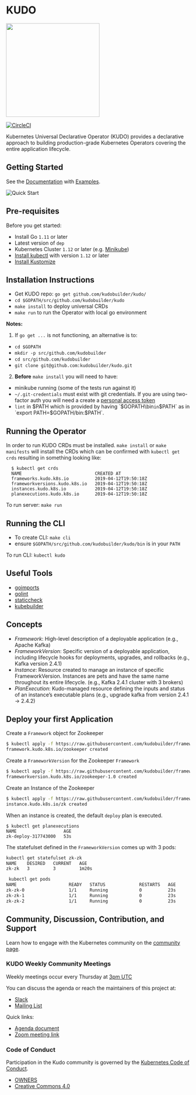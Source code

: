 # KUDO

<img src="https://kudo.dev/images/kudo_horizontal_color.png" srcset="https://kudo.dev/images/kudo_horizontal_color@2x.png 2x" width="256">

[![CircleCI](https://circleci.com/gh/kudobuilder/kudo.svg?style=svg)](https://circleci.com/gh/kudobuilder/kudo)

Kubernetes Universal Declarative Operator (KUDO) provides a declarative approach to building production-grade Kubernetes Operators covering the entire application lifecycle.

## Getting Started

See the [Documentation](docs) with [Examples](config/samples).

![Quick Start](docs/images/quickstart-0.1.0.gif)

## Pre-requisites

Before you get started:

- Install Go `1.11` or later
- Latest version of `dep`
- Kubernetes Cluster `1.12` or later (e.g. [Minikube](https://kubernetes.io/docs/tasks/tools/install-minikube/))
- [Install kubectl](https://kubernetes.io/docs/tasks/tools/install-kubectl/) with version `1.12` or later
- [Install Kustomize](https://github.com/kubernetes-sigs/kustomize/blob/master/docs/INSTALL.md)

## Installation Instructions

- Get KUDO repo: `go get github.com/kudobuilder/kudo/`
- `cd $GOPATH/src/github.com/kudobuilder/kudo`
- `make install` to deploy universal CRDs
- `make run` to run the Operator with local go environment

**Notes:**
1. If `go get ...` is not functioning, an alternative is to:
  * `cd $GOPATH`
  * `mkdir -p src/github.com/kudobuilder`
  * `cd src/github.com/kudobuilder`
  * `git clone git@github.com:kudobuilder/kudo.git`
2. **Before** `make install` you will need to have:
  * minikube running (some of the tests run against it)
  * `~/.git-credentials` must exist with git credentials. If you are using two-factor auth you will need a create a [personal access token](https://help.github.com/en/articles/creating-a-personal-access-token-for-the-command-line)
  * `lint` in $PATH which is provided by having `$GOPATH\bin` in `$PATH` as in `export PATH=$GOPATH/bin:$PATH`.

## Running the Operator
In order to run KUDO CRDs must be installed. `make install` or `make manifests` will install the CRDs which can be confirmed with `kubectl get crds` resulting in something looking like:

```
  $ kubectl get crds
  NAME                            CREATED AT
  frameworks.kudo.k8s.io          2019-04-12T19:50:18Z
  frameworkversions.kudo.k8s.io   2019-04-12T19:50:18Z
  instances.kudo.k8s.io           2019-04-12T19:50:18Z
  planexecutions.kudo.k8s.io      2019-04-12T19:50:18Z
```

To run server: `make run`

## Running the CLI

* To create CLI: `make cli`
* ensure `$GOPATH/src/github.com/kudobuilder/kudo/bin` is in your `PATH`

To run CLI: `kubectl kudo`

## Useful Tools
  * [goimports](https://godoc.org/golang.org/x/tools/cmd/goimports)
  * [golint](https://github.com/golang/lint)
  * [staticcheck](https://github.com/dominikh/go-tools#installation)
  * [kubebuilder](https://book.kubebuilder.io/getting_started/installation_and_setup.html)

## Concepts
- *Framework*: High-level description of a deployable application (e.g., Apache Kafka)
- *FrameworkVersion*: Specific version of a deployable application, including lifecycle hooks for deployments, upgrades, and rollbacks (e.g., Kafka version 2.4.1)
- *Instance*: Resource created to manage an instance of specific FrameworkVersion. Instances are pets and have the same name throughout its entire lifecycle. (e.g., Kafka 2.4.1 cluster with 3 brokers)
- *PlanExecution*: Kudo-managed resource defining the inputs and status of an instance’s executable plans (e.g., upgrade kafka from version 2.4.1 -> 2.4.2)

## Deploy your first Application

Create a `Framework` object for Zookeeper
```bash
$ kubectl apply -f https://raw.githubusercontent.com/kudobuilder/frameworks/master/repo/stable/zookeeper/versions/0/zookeeper-framework.yaml
framework.kudo.k8s.io/zookeeper created
```

Create a `FrameworkVersion` for the Zookeeper `Framework`

```bash
$ kubectl apply -f https://raw.githubusercontent.com/kudobuilder/frameworks/master/repo/stable/zookeeper/versions/0/zookeeper-frameworkversion.yaml
frameworkversion.kudo.k8s.io/zookeeper-1.0 created
```


Create an Instance of the Zookeeper
```bash
$ kubectl apply -f https://raw.githubusercontent.com/kudobuilder/frameworks/master/repo/stable/zookeeper/versions/0/zookeeper-instance.yaml
instance.kudo.k8s.io/zk created
```

When an instance is created, the default `deploy` plan is executed.

```
$ kubectl get planexecutions
NAME                  AGE
zk-deploy-317743000   53s
```

The statefulset defined in the `FrameworkVersion` comes up with 3 pods:

```bash
kubectl get statefulset zk-zk
NAME    DESIRED   CURRENT   AGE
zk-zk   3         3         1m20s
```

```bash
 kubectl get pods
NAME                    READY   STATUS             RESTARTS   AGE
zk-zk-0                 1/1     Running            0          23s
zk-zk-1                 1/1     Running            0          23s
zk-zk-2                 1/1     Running            0          23s
```


## Community, Discussion, Contribution, and Support

Learn how to engage with the Kubernetes community on the [community page](http://kubernetes.io/community/).

### KUDO Weekly Community Meetings

Weekly meetings occur every Thursday at [3pm UTC](https://www.google.com/search?q=3pm+UTC)

You can discuss the agenda or reach the maintainers of this project at:

- [Slack](https://kubernetes.slack.com/messages/kudo/)
- [Mailing List](https://groups.google.com/d/forum/kudobuilder)

Quick links:

- [Agenda document](https://docs.google.com/document/d/1UqgtCMUHSsOohZYF8K7zX8WcErttuMSx7NbvksIbZgg)
- [Zoom meeting link](https://mesosphere.zoom.us/j/443128842)

### Code of Conduct

Participation in the Kudo community is governed by the [Kubernetes Code of Conduct](code-of-conduct.md).

- [OWNERS](https://github.com/kudobuilder/kudo/blob/master/OWNERS)
- [Creative Commons 4.0](https://git.k8s.io/website/LICENSE)
